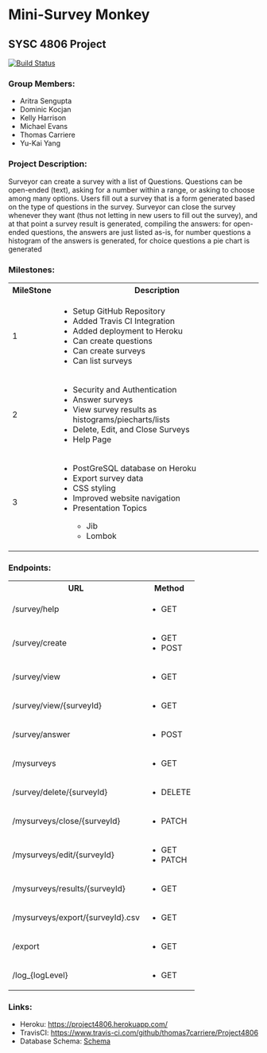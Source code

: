 <H1>Mini-Survey Monkey</H1>
<H2> SYSC 4806 Project</H2>

[![Build Status](https://www.travis-ci.com/thomas7carriere/Project4806.svg?branch=master)](https://www.travis-ci.com/thomas7carriere/Project4806)

<H3>Group Members:</H3>

 - Aritra Sengupta
 - Dominic Kocjan
 - Kelly Harrison
 - Michael Evans
 - Thomas Carriere
 - Yu-Kai Yang

<H3>Project Description:</H3>
Surveyor can create a survey with a list of Questions. Questions can be open-ended (text), asking for a number within a range, or asking to choose among many options.  Users fill out a survey that is a form generated based on the type of questions in the survey. Surveyor can close the survey whenever they want (thus not letting in new users to fill out the survey), and at that point a survey result is generated, compiling the answers: for open-ended questions, the answers are just listed as-is, for number questions a histogram of the answers is generated, for choice questions a pie chart is generated

<H3>Milestones:</H3>

<table>
	<tr>
		<th>MileStone</th>
		<th>Description</th>
	</tr>
	<tr>
		<td>1</td>
		<td>
			<ul>
				<li>Setup GitHub Repository</li>
				<li>Added Travis CI Integration</li>
				<li>Added deployment to Heroku</li>
				<li>Can create questions</li>
				<li>Can create surveys</li>
				<li>Can list surveys</li>
			</ul>
		</td>
	</tr>
	<tr>
		<td>2</td>
		<td>
			<ul>
				<li>Security and Authentication</li>
				<li>Answer surveys</li>
				<li>View survey results as histograms/piecharts/lists</li>
				<li>Delete, Edit, and Close Surveys</li>
				<li>Help Page</li>
			</ul>
		</td>
	</tr>
	<tr>
		<td>3</td>
		<td>
            <ul>
				<li>PostGreSQL database on Heroku</li>
                <li>Export survey data</li>
                <li>CSS styling</li>
                <li>Improved website navigation</li>
                <li>Presentation Topics</li>
                <ul>
                    <li>Jib</li>
                    <li>Lombok</li>
                </ul>
            </ul>
        </td>
	</tr>
</table>

<H3>Endpoints:</H3>

<table>
	<tr>
		<th>URL</th>
		<th>Method</th>
	</tr>
    <tr>
		<td>/survey/help</td>
		<td>
			<ul>
				<li>GET</li>
			</ul>
		</td>
	</tr>
	<tr>
		<td>/survey/create</td>
		<td>
			<ul>
				<li>GET</li>
				<li>POST</li>
			</ul>
		</td>
	</tr>
	<tr>
		<td>/survey/view</td>
		<td>
			<ul>
				<li>GET</li>
			</ul>
		</td>
	</tr>
	<tr>
		<td>/survey/view/{surveyId}</td>
		<td>
			<ul>
				<li>GET</li>
			</ul>
		</td>
	</tr>
    <tr>
		<td>/survey/answer</td>
		<td>
			<ul>
				<li>POST</li>
			</ul>
		</td>
	</tr>
    <tr>
		<td>/mysurveys</td>
		<td>
			<ul>
				<li>GET</li>
			</ul>
		</td>
	</tr>
    <tr>
		<td>/survey/delete/{surveyId}</td>
		<td>
			<ul>
				<li>DELETE</li>
			</ul>
		</td>
	</tr>
    <tr>
		<td>/mysurveys/close/{surveyId}</td>
		<td>
			<ul>
				<li>PATCH</li>
			</ul>
		</td>
	</tr>
    <tr>
		<td>/mysurveys/edit/{surveyId}</td>
		<td>
			<ul>
                <li>GET</li>				
                <li>PATCH</li>
			</ul>
		</td>
	</tr>
    <tr>
		<td>/mysurveys/results/{surveyId}</td>
		<td>
			<ul>
				<li>GET</li>
			</ul>
		</td>
	</tr>
    <tr>
		<td>/mysurveys/export/{surveyId}.csv</td>
		<td>
			<ul>
				<li>GET</li>
			</ul>
		</td>
	</tr>
    <tr>
		<td>/export</td>
		<td>
			<ul>
				<li>GET</li>
			</ul>
		</td>
	</tr>
    <tr>
		<td>/log_{logLevel}</td>
		<td>
			<ul>
				<li>GET</li>
			</ul>
		</td>
	</tr>

</table>

<H3>Links:</H3>

- Heroku: https://project4806.herokuapp.com/
- TravisCI: https://www.travis-ci.com/github/thomas7carriere/Project4806
- Database Schema: [Schema](https://github.com/thomas7carriere/Project4806/blob/master/Documents/Schema-Milestone.png?raw=true)
